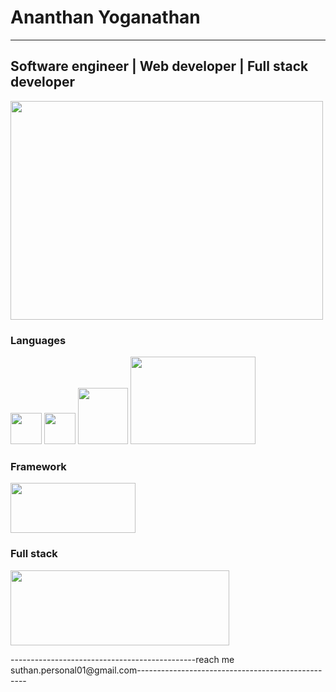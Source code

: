 # Ananthan Yoganathan
-------------------------------------------------------------------------------------------------------------------------------------------------------------------------
## Software engineer | Web developer | Full stack developer

<img src="https://camo.githubusercontent.com/a433273b618d7b8c2569ba6013774adf910ae8e3da45eaff176f64781bfd53fc/68747470733a2f2f72617069646170692e636f6d2f626c6f672f77702d636f6e74656e742f75706c6f6164732f323031372f30312f6f63746f6361742e676966" width="500" height="350">



### Languages
<img src="https://encrypted-tbn0.gstatic.com/images?q=tbn:ANd9GcTXrvya7nHbXcAK8mlIRboDaUb8uCR8OqBE31Z7JUDQ1svJvT6NsgNIuMB1KVyMEPQSgEY&usqp=CAU" width="50" height="50">

<img src="https://images-wixmp-ed30a86b8c4ca887773594c2.wixmp.com/i/a55359db-8be9-4150-8c22-c4f54b6dfc96/df1d241-485b9236-f0ac-4804-a77d-6495d852801d.png" width="50" height="50">
<img src="https://brandslogos.com/wp-content/uploads/images/large/java-logo-black-and-white-2.png" width="80" height="90">
<img src="https://encrypted-tbn0.gstatic.com/images?q=tbn:ANd9GcSWViubZW1dYhyvUx_Ar9ogNDA_TrcrjZ3doCcJyGZTl63MmKng7UOhA7SZd9-cNPjR5ak&usqp=CAU" width="200" height="140">


### Framework

<img src="https://d1tcjwyamzpfdx.cloudfront.net/wp-content/uploads/2018/12/12172745/1_dECd0j4aTirHlJhRq-wknQ.jpeg" width="200" height="80">


### Full stack
<img src="https://miro.medium.com/proxy/0*hU4zJiyVwWcM0L-w.png" width="350" height="120">






----------------------------------------------reach me suthan.personal01@gmail.com--------------------------------------------------
